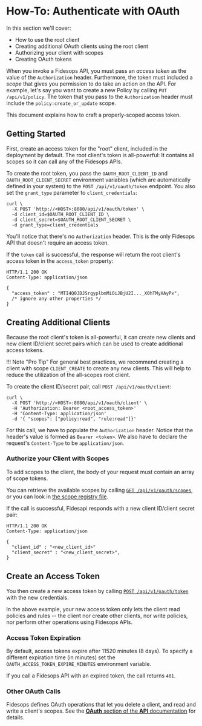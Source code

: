 # How-To: Authenticate with OAuth

In this section we'll cover:

- How to use the root client
- Creating additional OAuth clients using the root client
- Authorizing your client with scopes
- Creating OAuth tokens

When you invoke a Fidesops API, you must pass an _access token_ as the value of the `Authorization` header. Furthermore, the token must included a _scope_ that gives you permission to do take an action on the API. For example, let's say you want to create a new Policy by calling `PUT /api/v1/policy`. The token that you pass to the `Authorization` header must include the `policy:create_or_update` scope.

This document explains how to craft a properly-scoped access token.

## Getting Started

First, create an access token for the "root" client, included in the deployment by default. The root client's token is all-powerful: It contains all scopes so it can call any of the Fidesops APIs.

To create the root token, you pass the `OAUTH_ROOT_CLIENT_ID` and `OAUTH_ROOT_CLIENT_SECRET` environment variables (which are automatically defined in your system) to the `POST /api/v1/oauth/token` endpoint. You also set the `grant_type` parameter to `client_credentials`:

```
curl \
  -X POST 'http://<HOST>:8080/api/v1/oauth/token' \
  -d client_id=$OAUTH_ROOT_CLIENT_ID \
  -d client_secret=$OAUTH_ROOT_CLIENT_SECRET \
  -d grant_type=client_credentials
```

You'll notice that there's no `Authorization` header. This is the only Fidesops API that doesn't require an access token.

If the `token` call is successful, the response will return the root client's access token in the `access_token` property:

```
HTTP/1.1 200 OK
Content-Type: application/json

{
  "access_token" : "MTI4Q0JDJSrgyplbmMiOiJBjU2I..._X0hTMyXAyPx",
  /* ignore any other properties */
}
```

## Creating Additional Clients

Because the root client's token is all-powerful, it can create new clients and new client ID/client secret pairs which can be used to create additional access tokens. 

!!! Note "Pro Tip"
    For general best practices, we recommend creating a client with scope `CLIENT_CREATE` to create any new clients. This will help to reduce the utilization of the all-scopes root client.

To create the client ID/secret pair, call `POST /api/v1/oauth/client`:

```
curl \
  -X POST 'http://<HOST>:8080/api/v1/oauth/client' \
  -H 'Authorization: Bearer <root_access_token>'
  -H 'Content-Type: application/json'
  -d '{ "scopes": ["policy:read", "rule:read"]}'
```

For this call, we have to populate the `Authorization` header. Notice that the header's value is formed  as `Bearer <token>`. We also have to declare the request's `Content-Type` to be `application/json`.
### Authorize your Client with Scopes

To add scopes to the client, the body of your request must contain an array of scope tokens. 

You can retrieve the available scopes by calling [`GET /api/v1/oauth/scopes`](/api#operations-OAuth-read_scopes_api_v1_oauth_scope_get), or you can look in [the scope registry file](https://github.com/ethyca/solon/blob/main/src/fidesops/api/v1/scope_registry.py).

If the call is successful, Fidesapi responds with a new client ID/client secret pair:

```
HTTP/1.1 200 OK
Content-Type: application/json

{
  "client_id" : "<new_client_id>"
  "client_secret" : "<new_client_secret>",
}
```
## Create an Access Token
You then create a new access token by calling [`POST /api/v1/oauth/token`](/api#operations-OAuth-acquire_access_token_api_v1_oauth_token_post) with the new credentials. 

In the above example, your new access token only lets the client read policies and rules -- the client nor create other clients, nor write policies, nor perform other operations using Fidesops APIs.

### Access Token Expiration

By default, access tokens expire after 11520 minutes (8 days). To specify a different expiration time (in minutes) set the `OAUTH_ACCESS_TOKEN_EXPIRE_MINUTES` environment variable.

If you call a Fidesops API with an expired token, the call returns `401`.


### Other OAuth Calls

Fidesops defines OAuth operations that let you delete a client, and read and write a client's scopes. See the [**OAuth** section of the **API** documentation](/api#operations-tag-OAuth) for details. 


